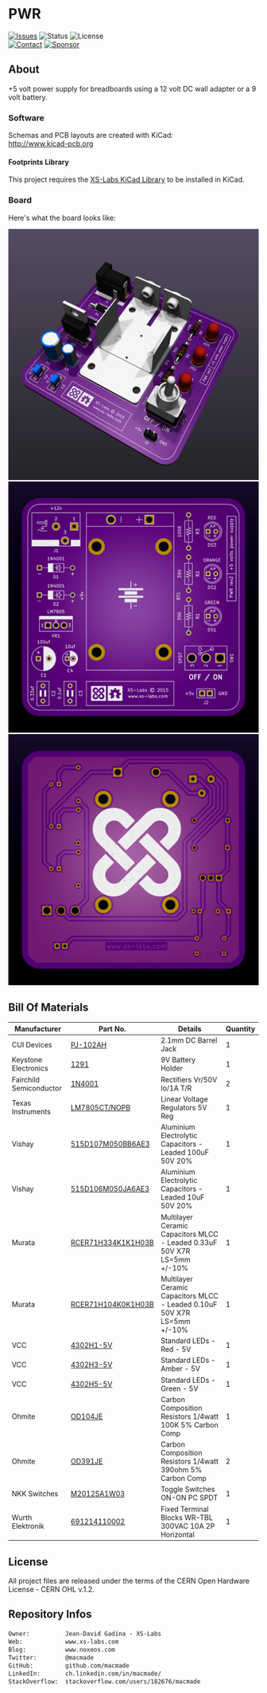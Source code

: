 PWR
===

[![Issues](http://img.shields.io/github/issues/macmade/PWR.svg?logo=github)](https://github.com/macmade/PWR/issues)
![Status](https://img.shields.io/badge/status-active-brightgreen.svg?logo=git)
![License](https://img.shields.io/badge/license-ohl-brightgreen.svg?logo=open-source-initiative)  
[![Contact](https://img.shields.io/badge/follow-@macmade-blue.svg?logo=twitter&style=social)](https://twitter.com/macmade)
[![Sponsor](https://img.shields.io/badge/sponsor-macmade-pink.svg?logo=github-sponsors&style=social)](https://github.com/sponsors/macmade)

About
-----

+5 volt power supply for breadboards using a 12 volt DC wall adapter or a 9 volt battery.

### Software

Schemas and PCB layouts are created with KiCad:  
http://www.kicad-pcb.org

#### Footprints Library

This project requires the [XS-Labs KiCad Library](https://github.com/macmade/XS-KiCad-Library) to be installed in KiCad.

### Board

Here's what the board looks like:

![3D](https://raw.githubusercontent.com/macmade/PWR/master/Assets/PWR-3D.png)
![Top](https://raw.githubusercontent.com/macmade/PWR/master/Assets/PWR-Top.png)
![Bottom](https://raw.githubusercontent.com/macmade/PWR/master/Assets/PWR-Bottom.png)

Bill Of Materials
-----------------

| Manufacturer            | Part No.             | Details                                                                  | Quantity |
|-------------------------|----------------------|--------------------------------------------------------------------------|----------|
| CUI Devices             | [PJ-102AH]           | 2.1mm DC Barrel Jack                                                     | 1        |
| Keystone Electronics    | [1291]               | 9V Battery Holder                                                        | 1        |
| Fairchild Semiconductor | [1N4001]             | Rectifiers Vr/50V Io/1A T/R                                              | 2        |
| Texas Instruments       | [LM7805CT/NOPB]      | Linear Voltage Regulators 5V Reg                                         | 1        |
| Vishay                  | [515D107M050BB6AE3]  | Aluminium Electrolytic Capacitors - Leaded 100uF 50V 20%                 | 1        |
| Vishay                  | [515D106M050JA6AE3]  | Aluminium Electrolytic Capacitors - Leaded 10uF 50V 20%                  | 1        |
| Murata                  | [RCER71H334K1K1H03B] | Multilayer Ceramic Capacitors MLCC - Leaded 0.33uF 50V X7R LS=5mm +/-10% | 1        |
| Murata                  | [RCER71H104K0K1H03B] | Multilayer Ceramic Capacitors MLCC - Leaded 0.10uF 50V X7R LS=5mm +/-10% | 1        |
| VCC                     | [4302H1-5V]          | Standard LEDs - Red - 5V                                                 | 1        |
| VCC                     | [4302H3-5V]          | Standard LEDs - Amber - 5V                                               | 1        |
| VCC                     | [4302H5-5V]          | Standard LEDs - Green - 5V                                               | 1        |
| Ohmite                  | [OD104JE]            | Carbon Composition Resistors 1/4watt 100K 5% Carbon Comp                 | 1        |
| Ohmite                  | [OD391JE]            | Carbon Composition Resistors 1/4watt 390ohm 5% Carbon Comp               | 2        |
| NKK Switches            | [M2012SA1W03]        | Toggle Switches ON-ON PC SPDT                                            | 1        |
| Wurth Elektronik        | [691214110002]       | Fixed Terminal Blocks WR-TBL 300VAC 10A 2P Horizontal                    | 1        |

[PJ-102AH]: https://www.mouser.ch/ProductDetail/CUI-Devices/PJ-102AH?qs=WyjlAZoYn50Yq4CrVLCXLw%3D%3D
[1291]: https://www.mouser.ch/Search/ProductDetail.aspx?R=1291virtualkey53400000virtualkey534-1291
[1N4001]: https://www.mouser.ch/Search/ProductDetail.aspx?R=1N4001virtualkey51210000virtualkey512-1N4001
[LM7805CT/NOPB]: https://www.mouser.ch/Search/ProductDetail.aspx?R=LM7805CT%2fNOPBvirtualkey59500000virtualkey926-LM7805CT%2fNOPB
[515D107M050BB6AE3]: https://www.mouser.ch/Search/ProductDetail.aspx?R=515D107M050BB6AE3virtualkey61320000virtualkey75-515D107M050BB6AE3
[515D106M050JA6AE3]: https://www.mouser.ch/Search/ProductDetail.aspx?R=515D106M050JA6AE3virtualkey61320000virtualkey75-515D106M050JA6AE3
[RCER71H334K1K1H03B]: https://www.mouser.ch/Search/ProductDetail.aspx?R=RCER71H334K1K1H03Bvirtualkey64800000virtualkey81-RCER71H334K1K1H3B
[RCER71H104K0K1H03B]: https://www.mouser.ch/Search/ProductDetail.aspx?R=RCER71H104K0K1H03Bvirtualkey64800000virtualkey81-RCER71H104K0K1H3B
[4302H1-5V]: https://www.mouser.ch/Search/ProductDetail.aspx?R=4302H1-5Vvirtualkey60600000virtualkey606-4302H1-5V
[4302H3-5V]: https://www.mouser.ch/Search/ProductDetail.aspx?R=4302H3-5Vvirtualkey60600000virtualkey606-4302H3-5V
[4302H5-5V]: https://www.mouser.ch/Search/ProductDetail.aspx?R=4302H5-5Vvirtualkey60600000virtualkey606-4302H5-5V
[OD104JE]: https://www.mouser.ch/Search/ProductDetail.aspx?R=OD104JEvirtualkey58810000virtualkey588-OD104JE
[OD391JE]: https://www.mouser.ch/Search/ProductDetail.aspx?R=OD391JEvirtualkey58810000virtualkey588-OD391JE
[M2012SA1W03]: https://www.mouser.ch/Search/ProductDetail.aspx?R=M2012SA1W03virtualkey63300000virtualkey633-M2012A03
[691214110002]: https://www.mouser.ch/ProductDetail/710-691214110002

License
-------

All project files are released under the terms of the CERN Open Hardware License - CERN OHL v.1.2.

Repository Infos
----------------

    Owner:          Jean-David Gadina - XS-Labs
    Web:            www.xs-labs.com
    Blog:           www.noxeos.com
    Twitter:        @macmade
    GitHub:         github.com/macmade
    LinkedIn:       ch.linkedin.com/in/macmade/
    StackOverflow:  stackoverflow.com/users/182676/macmade

